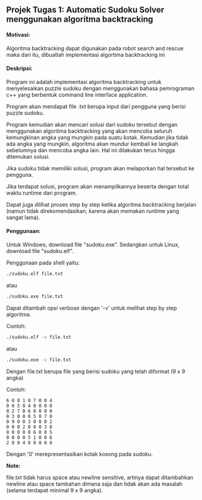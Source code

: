 ## Projek Tugas 1: Automatic Sudoku Solver menggunakan algoritma backtracking
#### Motivasi:
Algoritma backtracking dapat digunakan pada robot search and rescue maka dari itu, dibuatlah implementasi algortima backtracking ini

#### Deskripsi:
Program ini adalah implementasi algoritma backtracking untuk menyelesaikan puzzle sudoku dengan menggunakan bahasa pemrograman c++ yang berbentuk command line interface application.


Program akan mendapat file .txt berupa input dari pengguna yang berisi puzzle sudoku.


Program kemudian akan mencari solusi dari sudoku tersebut dengan menggunakan algoritma backtracking yang akan mencoba seluruh kemungkinan angka yang mungkin pada suatu kotak. Kemudian jika tidak ada angka yang mungkin, algoritma akan mundur kembali ke langkah sebelumnya dan mencoba angka lain. Hal ini dilakukan terus hingga ditemukan solusi.


Jika sudoku tidak memiliki solusi, program akan melaporkan hal tersebut ke pengguna.


Jika terdapat solusi, program akan menampilkannya beserta dengan total waktu runtime dari program.


Dapat juga dilihat proses step by step ketika algoritma backtracking berjalan (namun tidak direkomendasikan, karena akan memakan runtime yang sangat lama).


#### Penggunaan:

Untuk Windows, download file "sudoku.exe". Sedangkan untuk Linux, download file "sudoku.elf".

Penggunaan pada shell yaitu:

```sh
./sudoku.elf file.txt
```

atau

```sh
./sudoku.exe file.txt
```

Dapat ditambah opsi verbose dengan '-v' untuk melihat step by step algoritma. 

Contoh:  

```sh
./sudoku.elf -v file.txt
```

atau

```sh
./sudoku.exe -v file.txt
```

Dengan file.txt berupa file yang berisi sudoku yang telah diformat (9 x 9 angka)

Contoh:  
```console
6 0 0 1 0 7 0 0 4  
0 0 5 0 4 0 0 0 0  
0 2 7 0 6 0 0 0 0  
0 3 0 0 0 5 0 7 0  
0 9 0 0 3 0 0 0 2  
0 0 0 2 0 0 0 3 0  
0 0 0 0 0 6 0 0 5  
0 0 0 0 5 1 0 0 6  
2 0 0 4 0 0 8 0 0  
```

Dengan '0' merepresentasikan kotak kosong pada sudoku. 


**Note:** 

file.txt tidak harus space atau newline sensitive, artinya dapat ditambahkan newline atau space tambahan dimana saja dan tidak akan ada masalah (selama terdapat minimal 9 x 9 angka).
